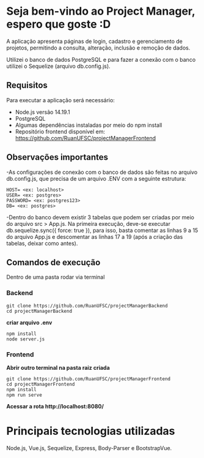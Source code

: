 
#  Seja bem-vindo ao Project Manager, espero que goste :D

A aplicação apresenta páginas de login, cadastro e gerenciamento de projetos, permitindo a consulta, alteração, inclusão e remoção de dados.

Utilizei o banco de dados PostgreSQL  e para fazer a conexão com o banco utilizei o Sequelize (arquivo db.config.js).


## Requisitos

Para executar a aplicação será necessário:
-   Node.js versão 14.19.1
-   PostgreSQL 
-   Algumas dependências instaladas por meio do npm install
-   Repositório frontend disponível em: https://github.com/RuanUFSC/projectManagerFrontend

## Observações importantes

-As configurações de conexão com o banco de dados são feitas no arquivo db.config.js, que precisa de um arquivo .ENV com a seguinte estrutura:

    HOST= <ex: localhost>
    USER= <ex: postgres>
    PASSWORD= <ex: postgres123>
    DB= <ex: postgres>

-Dentro do banco devem existir 3 tabelas que podem ser criadas por meio do arquivo src > App.js. Na primeira execução, deve-se executar db.sequelize.sync({ force: true }), para isso, basta comentar as linhas 9 a 15 do arquivo App.js e descomentar as linhas 17 a 19 (após a criação das tabelas, deixar como antes).
## Comandos de execução
Dentro de uma pasta rodar via terminal
### Backend

    git clone https://github.com/RuanUFSC/projectManagerBackend
    cd projectManagerBackend

**criar arquivo .env**

    npm install
    node server.js

### Frontend
**Abrir outro terminal na pasta raiz criada**

    git clone https://github.com/RuanUFSC/projectManagerFrontend
    cd projectManagerFrontend
    npm install
    npm run serve

**Acessar a rota http://localhost:8080/**


# Principais tecnologias utilizadas

Node.js, Vue.js, Sequelize, Express,  Body-Parser e BootstrapVue.
